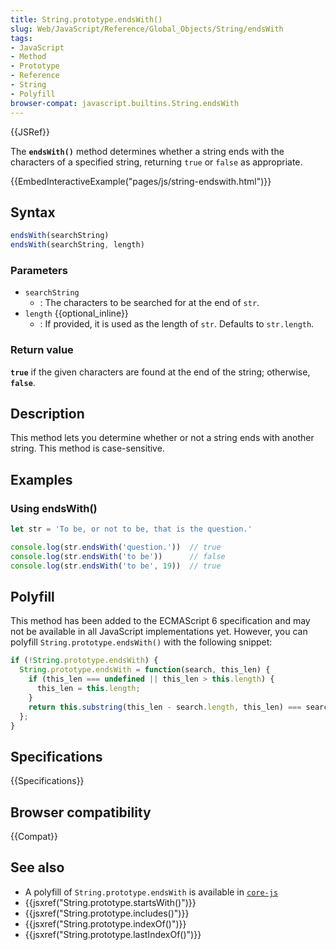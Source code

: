 ```yaml
---
title: String.prototype.endsWith()
slug: Web/JavaScript/Reference/Global_Objects/String/endsWith
tags:
- JavaScript
- Method
- Prototype
- Reference
- String
- Polyfill
browser-compat: javascript.builtins.String.endsWith
---
```

{{JSRef}}

<span class="seoSummary">The <strong><code>endsWith()</code></strong> method
determines whether a string ends with the characters of a specified string,
returning <code>true</code> or <code>false</code> as appropriate.</span>

{{EmbedInteractiveExample("pages/js/string-endswith.html")}}

## Syntax

```js
endsWith(searchString)
endsWith(searchString, length)
```

### Parameters

- `searchString`
  - : The characters to be searched for at the end of `str`.
- `length` {{optional_inline}}
  - : If provided, it is used as the length of `str`. Defaults to `str.length`.

### Return value

**`true`** if the given characters are found at the end of the string;
otherwise, **`false`**.

## Description

This method lets you determine whether or not a string ends with another string.
This method is case-sensitive.

## Examples

### Using endsWith()

```js
let str = 'To be, or not to be, that is the question.'

console.log(str.endsWith('question.'))  // true
console.log(str.endsWith('to be'))      // false
console.log(str.endsWith('to be', 19))  // true
```

## Polyfill

This method has been added to the ECMAScript 6 specification and may not be
available in all JavaScript implementations yet. However, you can polyfill
`String.prototype.endsWith()` with the following snippet:

```js
if (!String.prototype.endsWith) {
  String.prototype.endsWith = function(search, this_len) {
    if (this_len === undefined || this_len > this.length) {
      this_len = this.length;
    }
    return this.substring(this_len - search.length, this_len) === search;
  };
}
```

## Specifications

{{Specifications}}

## Browser compatibility

{{Compat}}

## See also

- A polyfill of `String.prototype.endsWith` is available in
  [`core-js`](https://github.com/zloirock/core-js#ecmascript-string-and-regexp)
- {{jsxref("String.prototype.startsWith()")}}
- {{jsxref("String.prototype.includes()")}}
- {{jsxref("String.prototype.indexOf()")}}
- {{jsxref("String.prototype.lastIndexOf()")}}
